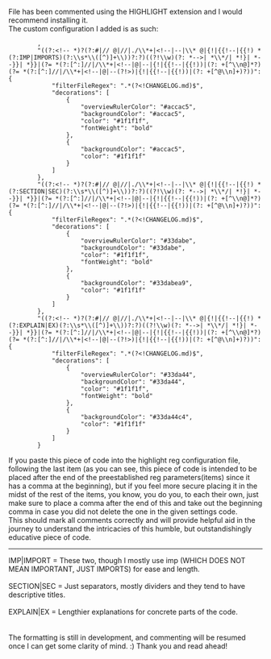 <p>File has been commented using the HIGHLIGHT extension and I would recommend installing it. <br>
The custom configuration I added is as such:</p>

```
        ,
        "((?:<!-- *)?(?:#|// @|//|./\\*+|<!--|--|\\* @|{!|{{!--|{{!) *(?:IMP|IMPORTS)(?:\\s*\\([^)]+\\))?:?)((?!\\w)(?: *-->| *\\*/| *!}| *--}}| *}}|(?= *(?:[^:]//|/\\*+|<!--|@|--|{!|{{!--|{{!))|(?: +[^\\n@]*?)(?= *(?:[^:]//|/\\*+|<!--|@|--(?!>)|{!|{{!--|{{!))|(?: +[^@\\n]+)?))": {
            "filterFileRegex": ".*(?<!CHANGELOG.md)$",
            "decorations": [
                {
                    "overviewRulerColor": "#accac5",
                    "backgroundColor": "#accac5",
                    "color": "#1f1f1f",
                    "fontWeight": "bold"
                },
                {
                    "backgroundColor": "#accac5",
                    "color": "#1f1f1f"
                }
            ]
        },
        "((?:<!-- *)?(?:#|// @|//|./\\*+|<!--|--|\\* @|{!|{{!--|{{!) *(?:SECTION|SEC)(?:\\s*\\([^)]+\\))?:?)((?!\\w)(?: *-->| *\\*/| *!}| *--}}| *}}|(?= *(?:[^:]//|/\\*+|<!--|@|--|{!|{{!--|{{!))|(?: +[^\\n@]*?)(?= *(?:[^:]//|/\\*+|<!--|@|--(?!>)|{!|{{!--|{{!))|(?: +[^@\\n]+)?))": {
            "filterFileRegex": ".*(?<!CHANGELOG.md)$",
            "decorations": [
                {
                    "overviewRulerColor": "#33dabe",
                    "backgroundColor": "#33dabe",
                    "color": "#1f1f1f",
                    "fontWeight": "bold"
                },
                {
                    "backgroundColor": "#33dabea9",
                    "color": "#1f1f1f"
                }
            ]
        },
        "((?:<!-- *)?(?:#|// @|//|./\\*+|<!--|--|\\* @|{!|{{!--|{{!) *(?:EXPLAIN|EX)(?:\\s*\\([^)]+\\))?:?)((?!\\w)(?: *-->| *\\*/| *!}| *--}}| *}}|(?= *(?:[^:]//|/\\*+|<!--|@|--|{!|{{!--|{{!))|(?: +[^\\n@]*?)(?= *(?:[^:]//|/\\*+|<!--|@|--(?!>)|{!|{{!--|{{!))|(?: +[^@\\n]+)?))": {
            "filterFileRegex": ".*(?<!CHANGELOG.md)$",
            "decorations": [
                {
                    "overviewRulerColor": "#33da44",
                    "backgroundColor": "#33da44",
                    "color": "#1f1f1f",
                    "fontWeight": "bold"
                },
                {
                    "backgroundColor": "#33da44c4",
                    "color": "#1f1f1f"
                }
            ]
        }
```

<p>If you paste this piece of code into the highlight reg configuration file, following the last item (as you can see, this piece of code is intended to be placed after the end of the preestablished reg parameters(items) since it has a comma at the beginning), but if you feel more secure placing it in the midst of the rest of the items, you know, you do you, to each their own, just make sure to place a comma after the end of this and take out the beginning comma in case you did not delete the one in the given settings code. <br> This should mark all comments correctly and will provide helpful aid in the journey to understand the intricacies of this humble, but outstandishingly educative piece of code.
</p>

---

<p>IMP|IMPORT = These two, though I mostly use imp (WHICH DOES NOT MEAN IMPORTANT, JUST IMPORTS) for ease and length.<br>
<br>
SECTION|SEC = Just separators, mostly dividers and they tend to have descriptive titles.<br>
<br>
EXPLAIN|EX = Lengthier explanations for concrete parts of the code.<br>
<br>
<br>
The formatting is still in development, and commenting will be resumed once I can get some
clarity of mind. :) Thank you and read ahead! </p>